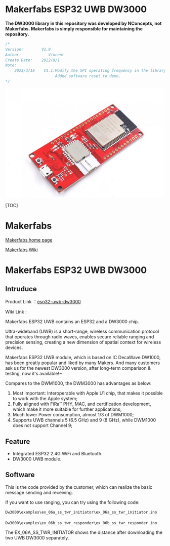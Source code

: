 # Makerfabs ESP32 UWB DW3000

**The DW3000 library in this repository was developed by NConcepts, not Makerfabs.  Makerfabs is simply responsible for maintaining the repository.**

```c++
/*
Version:        V1.0
Author:            Vincent
Create Date:    2022/8/1
Note:
    2023/3/18    V1.1:Modify the SPI operating frequency in the library.
                      Added software reset to demo.
*/
```

![](md_pic/main.jpg)

[TOC]

# Makerfabs

[Makerfabs home page](https://www.makerfabs.com/)

[Makerfabs Wiki](https://makerfabs.com/wiki/index.php?title=Main_Page)

# Makerfabs ESP32 UWB DW3000

## Intruduce

Product Link ：[esp32-uwb-dw3000](https://www.makerfabs.com/esp32-uwb-dw3000.html) 

Wiki Link : 

Makerfabs ESP32 UWB contains an ESP32 and a DW3000 chip.

Ultra-wideband (UWB) is a short-range, wireless communication protocol that operates through radio waves, enables secure reliable ranging and precision sensing, creating a new dimension of spatial context for wireless devices.

Makerfabs ESP32 UWB module, which is based on IC DecaWave DW1000, has been greatly popular and liked by many Makers. And many customers ask us for the newest DW3000 version, after long-term comparison & testing, now it's available!~

Compares to the DWM1000, the DWM3000 has advantages as below:

1. Most important: Interoperable with Apple U1 chip, that makes it possible to work with the Apple system;
2. Fully aligned with FiRa™ PHY, MAC, and certification development, which make it more suitable for further applications;
3. Much lower Power consumption, almost 1/3 of DWM1000;
4. Supports UWB channels 5 (6.5 GHz) and 9 (8 GHz), while DWM1000 does not support Channel 9;

## Feature

- Integrated ESP32 2.4G WiFi and Bluetooth.
- DW3000 UWB module.

## Software

This is the code provided by the customer, which can realize the basic message sending and receiving. 

If you want to use ranging, you can try using the following code:

```c
Dw3000\examples\ex_06a_ss_twr_initiator\ex_06a_ss_twr_initiator.ino

Dw3000\examples\ex_06b_ss_twr_responder\ex_06b_ss_twr_responder.ino
```

The EX_06A_SS_TWR_INITIATOR shows the distance after downloading the two UWB DW3000 separately.
